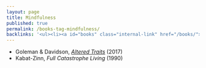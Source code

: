 ```yaml
---
layout: page
title: Mindfulness
published: true
permalink: /books-tag-mindfulness/
backlinks: '<ul><li><a id="books" class="internal-link" href="/books/">Books</a></li></ul>'
---
```


* Goleman & Davidson, _<a id="goleman-and-davidson-altered-traits" class="internal-link" href="/goleman-and-davidson-altered-traits/">Altered Traits</a>_ (2017) 
* Kabat-Zinn, _Full Catastrophe Living_ (1990) 
